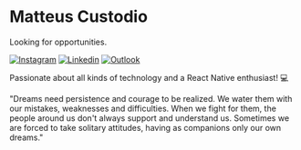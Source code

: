# Matteus Custodio

Looking for opportunities.

[![Instagram](https://img.shields.io/badge/@mttsss.RL-white?style=for-the-badge&logo=instagram&logoColor=black)](https://www.instagram.com/mttsss.rl/)
[![Linkedin](https://img.shields.io/badge/Matteus_Da_Silva_Custodio-white?style=for-the-badge&logo=linkedin&logoColor=black)](https://www.linkedin.com/in/matteus-da-silva-custodio-938373197/)
[![Outlook](https://img.shields.io/badge/matteuscustodio17@outlook.com-white?style=for-the-badge&logo=microsoft-outlook&logoColor=black)](mailto:matteuscustodio17@outlook.com)

Passionate about all kinds of technology and a React Native enthusiast! 💻

"Dreams need persistence and courage to be realized. We water them with our mistakes, weaknesses and difficulties. When we fight for them, the people around us don't always support and understand us. Sometimes we are forced to take solitary attitudes, having as companions only our own dreams."
